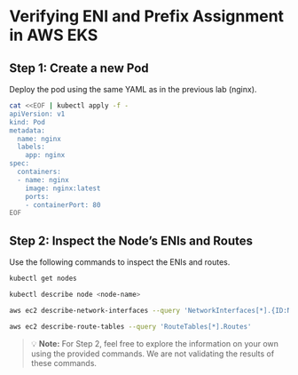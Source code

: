 # Verifying ENI and Prefix Assignment in AWS EKS

## Step 1: Create a new Pod

Deploy the pod using the same YAML as in the previous lab (nginx).

```bash
cat <<EOF | kubectl apply -f -
apiVersion: v1
kind: Pod
metadata:
  name: nginx
  labels:
    app: nginx
spec:
  containers:
  - name: nginx
    image: nginx:latest
    ports:
    - containerPort: 80
EOF
```

## Step 2: Inspect the Node’s ENIs and Routes

Use the following commands to inspect the ENIs and routes.

```bash
kubectl get nodes
```

```bash
kubectl describe node <node-name>
```

```bash
aws ec2 describe-network-interfaces --query 'NetworkInterfaces[*].{ID:NetworkInterfaceId,PrivateIpAddress:PrivateIpAddress}'
```

```bash
aws ec2 describe-route-tables --query 'RouteTables[*].Routes'
```

> 💡 **Note:** For Step 2, feel free to explore the information on your own using the provided commands. We are not validating the results of these commands.
